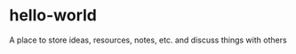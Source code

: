 hello-world
===========

A place to store ideas, resources, notes, etc. and discuss things with others
